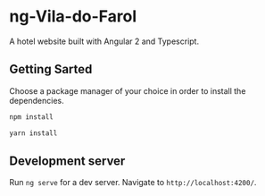 # ng-Vila-do-Farol
A hotel website built with Angular 2 and Typescript.


## Getting Sarted 
Choose a package manager of your choice in order to install the dependencies.

```bash
npm install
```

```bash
yarn install
```

## Development server

Run `ng serve` for a dev server. Navigate to `http://localhost:4200/`. 

